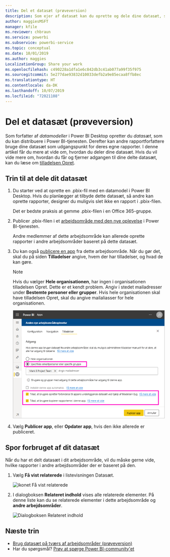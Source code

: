 ```yaml
---
title: Del et datasæt (prøveversion)
description: Som ejer af datasæt kan du oprette og dele dine datasæt, så andre kan bruge dem. Få mere at vide om, hvordan du deler dem.
author: maggiesMSFT
manager: kfile
ms.reviewer: chbraun
ms.service: powerbi
ms.subservice: powerbi-service
ms.topic: conceptual
ms.date: 10/01/2019
ms.author: maggies
LocalizationGroup: Share your work
ms.openlocfilehash: c490228a1dfa1e6c842db3c41ab077a99f35f975
ms.sourcegitcommit: 5e277dae93832d10033defb2a9e85ecaa8ffb8ec
ms.translationtype: HT
ms.contentlocale: da-DK
ms.lasthandoff: 10/07/2019
ms.locfileid: "72021108"
---
```

# <a name="share-a-dataset-preview"></a>Del et datasæt (prøveversion)

Som forfatter af *datamodeller* i Power BI Desktop opretter du *datasæt*, som du kan distribuere i Power BI-tjenesten. Derefter kan andre rapportforfattere bruge dine datasæt som udgangspunkt for deres egne rapporter. I denne artikel får du mere at vide om, hvordan du deler dine datasæt. Hvis du vil vide mere om, hvordan du får og fjerner adgangen til dine delte datasæt, kan du læse om [tilladelsen Opret](service-datasets-build-permissions.md).

## <a name="steps-to-sharing-your-dataset"></a>Trin til at dele dit datasæt

1. Du starter ved at oprette en .pbix-fil med en datamodel i Power BI Desktop. Hvis du planlægger at tilbyde dette datasæt, så andre kan oprette rapporter, designer du muligvis slet ikke en rapport i .pbix-filen.

    Det er bedste praksis at gemme .pbix-filen i en Office 365-gruppe.

1. Publicer .pbix-filen i et [arbejdsområde med den nye oplevelse](service-create-the-new-workspaces.md) i Power BI-tjenesten.
    
    Andre medlemmer af dette arbejdsområde kan allerede oprette rapporter i andre arbejdsområder baseret på dette datasæt.

1. Du kan også [publicere en app](service-create-distribute-apps.md) fra dette arbejdsområde. Når du gør det, skal du på siden **Tilladelser** angive, hvem der har tilladelser, og hvad de kan gøre.

    > [!NOTE]
    > Hvis du vælger **Hele organisationen**, har ingen i organisationen tilladelsen Opret. Dette er et kendt problem. Angiv i stedet mailadresser under **Bestemte personer eller grupper**.  Hvis hele organisationen skal have tilladelsen Opret, skal du angive mailaliasser for hele organisationen.

    ![Angiv apptilladelser](media/service-datasets-build-permissions/power-bi-dataset-app-permission-new-look.png)

1. Vælg **Publicer app**, eller **Opdater app**, hvis den ikke allerede er publiceret.

## <a name="track-your-dataset-usage"></a>Spor forbruget af dit datasæt

Når du har et delt datasæt i dit arbejdsområde, vil du måske gerne vide, hvilke rapporter i andre arbejdsområder der er baseret på den.

1. Vælg **Få vist relaterede** i listevisningen Datasæt.

    ![ikonet Få vist relaterede](media/service-datasets-build-permissions/power-bi-dataset-view-related-to-dataset.png)

1. I dialogboksen **Relateret indhold** vises alle relaterede elementer. På denne liste kan du se relaterede elementer i dette arbejdsområde og **andre arbejdsområder**.
 
    ![Dialogboksen Relateret indhold](media/service-datasets-build-permissions/power-bi-dataset-related-workspaces.png)

## <a name="next-steps"></a>Næste trin

- [Brug datasæt på tværs af arbejdsområder (prøveversion)](service-datasets-across-workspaces.md)
- Har du spørgsmål? [Prøv at spørge Power BI-community'et](http://community.powerbi.com/)
